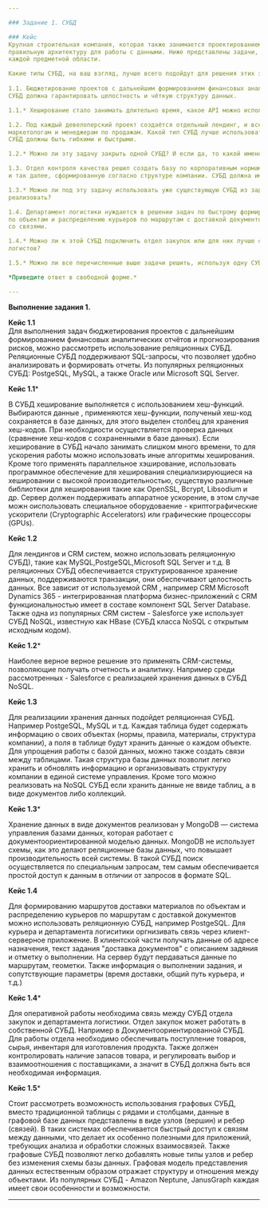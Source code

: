 ```yaml
---

### Задание 1. СУБД

### Кейс
Крупная строительная компания, которая также занимается проектированием и девелопментом, решила создать 
правильную архитектуру для работы с данными. Ниже представлены задачи, которые необходимо решить для
каждой предметной области. 

Какие типы СУБД, на ваш взгляд, лучше всего подойдут для решения этих задач и почему? 
 
1.1. Бюджетирование проектов с дальнейшим формированием финансовых аналитических отчётов и прогнозирования рисков.
СУБД должна гарантировать целостность и чёткую структуру данных.

1.1.* Хеширование стало занимать длительно время, какое API можно использовать для ускорения работы? 

1.2. Под каждый девелоперский проект создаётся отдельный лендинг, и все данные по лидам стекаются в CRM к 
маркетологам и менеджерам по продажам. Какой тип СУБД лучше использовать для лендингов и для CRM? 
СУБД должны быть гибкими и быстрыми.

1.2.* Можно ли эту задачу закрыть одной СУБД? И если да, то какой именно СУБД и какой реализацией?

1.3. Отдел контроля качества решил создать базу по корпоративным нормам и правилам, обучающему материалу 
и так далее, сформированную согласно структуре компании. СУБД должна иметь простую и понятную структуру.

1.3.* Можно ли под эту задачу использовать уже существующую СУБД из задач выше и если да, то как лучше это 
реализовать?

1.4. Департамент логистики нуждается в решении задач по быстрому формированию маршрутов доставки материалов 
по объектам и распределению курьеров по маршрутам с доставкой документов. СУБД должна уметь быстро работать
со связями.

1.4.* Можно ли к этой СУБД подключить отдел закупок или для них лучше сформировать свою СУБД в связке с СУБД 
логистов?

1.5.* Можно ли все перечисленные выше задачи решить, используя одну СУБД? Если да, то какую именно?

*Приведите ответ в свободной форме.*

---
```


**Выполнение задания 1.**

**Кейс 1.1**  
 Для выполнения задач бюджетирования проектов с дальнейшим формированием финансовых аналитических отчётов и прогнозирования рисков, можно рассмотреть использование реляционных СУБД. Реляционные СУБД поддерживают SQL-запросы, что позволяет удобно анализировать и формировать отчеты. 
 Из популярных реляционных СУБД: PostgeSQL, MySQL, а также Oracle или Microsoft SQL Server.
 
 
**Кейс 1.1***

В СУБД хеширование выполняется с использованием хеш-функций. Выбираются данные , применяются хеш-функции, полученый хеш-код сохраняется в базе данных, для этого выделен столбец для хранения хеш-кодов. При  необходиости осуществляется проверка данных (сравнение хеш-кодов с сохраненными в базе данных). Если хеширование в СУБД начало занимать слишком много времени, то для ускорения работы  можно использовать иные алгоритмы хеширования. Кроме того применять параллельное хэширование, использовать программное обеспечение для хеширования специализирующиеся на хешировании с высокой производительностью, существую различные библиотеки  для хеширования такие как OpenSSL, Bcrypt, Libsodium и др. 
Сервер должен поддерживать аппаратное ускорение, в этом случае можн оиспользовать специальное оборудоваение - криптографические ускорители (Cryptographic Accelerators) или графические процессоры (GPUs).
 
**Кейс 1.2**

Для лендингов и CRM систем, можно использовать  реляционную СУБД), такие как MySQL,PostgeSQL,Microsoft SQL Server и т.д. В реляционных СУБД обеспечивается структурированное хранение данных, поддерживаются транзакции, они обеспечивают целостность данных. 
Все зависит от используемой CRM , например CRM Microsoft Dynamics 365 - интегрированная платформа бизнес-приложений с CRM функциональностью имеет в составе компонент SQL Server Database. Также одна из популярных CRM систем - Salesforce уже использует СУБД NoSQL, известную как HBase (СУБД класса NoSQL с открытым исходным кодом). 

**Кейс 1.2***

Наиболее верное верное решение это применять CRM-системы, позволяющие получать отчетность и аналитику. Например среди рассмотренных - Salesforce с реализацией хранения данных в СУБД NoSQL.



**Кейс 1.3**

Для реализациии хранения данных подойдет реляционная СУБД. Например PostgeSQL, MySQL и т.д. Каждая таблица будет содержать информацию о своих объектах (нормы, правила, материалы, структура компании), а поля в таблице будут хранить данные о каждом объекте. Для упрощения работы с базой данных, можно также создать связи между таблицами. Такая структура базы данных позволит легко хранить и обновлять информацию и  организовывать структуру компании в единой системе управления. Кроме того можно реализовать на NoSQL СУБД если хранить данные не ввиде таблиц, а  в виде документов либо коллекций. 

**Кейс 1.3***

Хранение данных в виде документов реализован у MongoDB — система управления базами данных, которая работает с документоориентированной моделью данных. MongoDB не использует схемы, как это делают реляционные базы данных, что повышает производительность всей системы. В такой СУБД  поиск осуществляется по специальным запросам, тем самым обеспечивается простой доступ к данным в отличии от запросов в формате SQL.



**Кейс 1.4**

Для формированию маршрутов доставки материалов по объектам и распределению курьеров по маршрутам с доставкой документов можно использовать реляционную СУБД, например PostgeSQL. Для курьера и департамента логиситики оргнизивать связь через клиент-серверное приложение. В клиентской части получать данные об адресе назначения, текст задания "доставка документов" с описанием задяния и отметку о выполнении. На сервер будут пердаваться данные по маршрутам, геометки. Также информация о выполнении задания, и сопутствующие параметры (время доставки, общий путь курьера, и т.д.)

**Кейс 1.4***

Для оперативной работы необходима связь между СУБД отдела закупок и департамента логистики. Отдел закупок может работать в собственной СУБД.  Например в Документоориентированной СУБД. 
Для работы отдела необходимо обеспечивать поступление товаров, сырья, инвентаря для изготовления продукта. Также должен контролировать наличие запасов товара, и регулировать выбор и взаимоотношения с поставщиками, а значит в СУБД должна быть вся необходимая информация. 

**Кейс 1.5***

Стоит рассмотреть возможность использования графовых СУБД, вместо традиционной таблицы с рядами и столбцами, данные в графовой базе данных представлены в виде узлов (вершин) и ребер (связей). В таких системах   обеспечивается быстрый доступ к связям между данными, что делает их особенно полезными для приложений, требующих анализа и обработки сложных взаимосвязей. Также графовые СУБД позволяют легко добавлять новые типы узлов и ребер без изменения схемы базы данных. Графовая модель представления данных естественным образом отражает структуру и отношения между объектами. Из популярных СУБД - Amazon Neptune, JanusGraph каждая имеет свои особенности и возможности.



---
